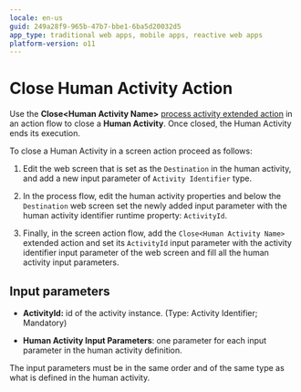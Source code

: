 ```yaml
---
locale: en-us
guid: 249a28f9-965b-47b7-bbe1-6ba5d20032d5
app_type: traditional web apps, mobile apps, reactive web apps
platform-version: o11
---
```


# Close Human Activity Action

Use the **Close&lt;Human Activity Name&gt;** [process activity extended action](intro.md) in an action flow to close a **Human Activity**. Once closed, the Human Activity ends its execution.

To close a Human Activity in a screen action proceed as follows:

1. Edit the web screen that is set as the `Destination` in the human activity, and add a new input parameter of `Activity Identifier` type.

2. In the process flow, edit the human activity properties and below the `Destination` web screen set the newly added input parameter with the human activity identifier runtime property: `ActivityId`.

3. Finally, in the screen action flow, add the `Close<Human Activity Name>` extended action and set its `ActivityId` input parameter with the activity identifier input parameter of the web screen and fill all the human activity input parameters.

## Input parameters

* **ActivityId:** id of the activity instance. (Type: Activity Identifier; Mandatory)

* **Human Activity Input Parameters**: one parameter for each input parameter in the human activity definition.

<div class="warning" markdown="1">

The input parameters must be in the same order and of the same type as what is defined in the human activity.

</div>
